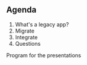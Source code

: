 ---
---
## Agenda

1. What's a legacy app?
2. Migrate
3. Integrate
4. Questions

<aside class="notes">
  Program for the presentations
</aside>
